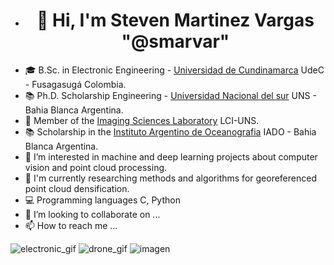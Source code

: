 - <h1 align="center">👋 Hi, I'm Steven Martinez Vargas "@smarvar" </h1>
- 🎓 B.Sc. in Electronic Engineering - [Universidad de Cundinamarca](https://www.ucundinamarca.edu.co) UdeC - Fusagasugá Colombia.
- 📚 Ph.D. Scholarship Engineering - [Universidad Nacional del sur](https://www.uns.edu.ar) UNS - Bahia Blanca Argentina.
- 🔭 Member of the [Imaging Sciences Laboratory](https://imaglabs.org) LCI-UNS.
- 📚 Scholarship in the [Instituto Argentino de Oceanografia](https://iado.conicet.gov.ar) IADO - Bahia Blanca Argentina.
- 👀 I’m interested in machine and deep learning projects about computer vision and point cloud processing. 
- 🌱 I'm currently researching methods and algorithms for georeferenced point cloud densification.
- 💻 Programming languages C, Python
- 💞️ I’m looking to collaborate on ...
- 📫 How to reach me ...

<!---
smarvar/smarvar is a ✨ special ✨ repository because its `README.md` (this file) appears on your GitHub profile.
You can click the Preview link to take a look at your changes.
--->
![electronic_gif](https://i.pinimg.com/originals/6d/85/dd/6d85dd84f3b1bc147e41a7e566c27f25.gif)
![drone_gif](https://cdn.dribbble.com/users/648290/screenshots/3648290/media/e232e12d8d66f66089199725fb1de75e.gif)
![imagen](https://cdn.dribbble.com/users/3898087/screenshots/15287542/media/c93f2eb7637752fe243b44c31397cc04.gif)
